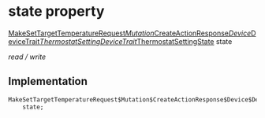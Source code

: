 


# state property






[MakeSetTargetTemperatureRequest$Mutation$CreateActionResponse$Device$DeviceTrait$ThermostatSettingDeviceTrait$ThermostatSettingState](../../graphql_devices_thermostat_thermostat_queries.graphql/MakeSetTargetTemperatureRequest$Mutation$CreateActionResponse$Device$DeviceTrait$ThermostatSettingDeviceTrait$ThermostatSettingState-class.md) state
  
_read / write_






## Implementation

```dart
MakeSetTargetTemperatureRequest$Mutation$CreateActionResponse$Device$DeviceTrait$ThermostatSettingDeviceTrait$ThermostatSettingState
    state;


```







